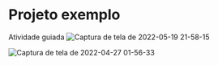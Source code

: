 # Projeto exemplo
Atividade guiada
![Captura de tela de 2022-05-19 21-58-15](https://user-images.githubusercontent.com/42509240/169427895-a34efe2c-eb3c-4950-ba93-14c1293e30c1.png)

![Captura de tela de 2022-04-27 01-56-33](https://user-images.githubusercontent.com/42509240/165443735-a5ba42c5-5132-4cfe-a1b8-13c614d7e121.png)

